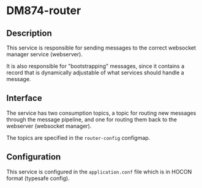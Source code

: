 # DM874-router
## Description
This service is responsible for sending messages to the correct websocket manager service (webserver).

It is also responsible for "bootstrapping" messages, since it contains a record that is dynamically adjustable of what services should handle a message.

## Interface
The service has two consumption topics, a topic for routing new messages through the message pipeline, and one for routing them back to the webserver (websocket manager).

The topics are specified in the `router-config` configmap.

## Configuration
This service is configured in the `application.conf` file which is in HOCON format (typesafe config).
